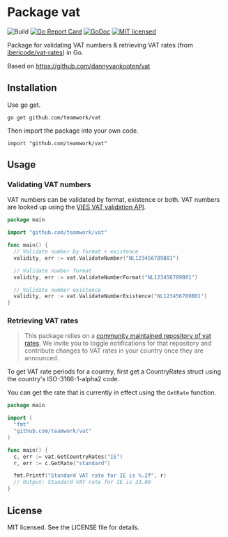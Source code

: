 Package vat
===

![Build](https://github.com/Teamwork/vat/actions/workflows/build.yml/badge.svg)
[![Go Report Card](https://goreportcard.com/badge/github.com/teamwork/vat)](https://goreportcard.com/report/github.com/teamwork/vat)
[![GoDoc](https://godoc.org/github.com/teamwork/vat?status.svg)](https://godoc.org/github.com/teamwork/vat)
[![MIT licensed](https://img.shields.io/badge/license-MIT-blue.svg)](https://raw.githubusercontent.com/teamwork/vat/master/LICENSE)

Package for validating VAT numbers & retrieving VAT rates (from [ibericode/vat-rates](https://github.com/ibericode/vat-rates)) in Go.

Based on https://github.com/dannyvankooten/vat

## Installation

Use go get.

``` 
go get github.com/teamwork/vat
```

Then import the package into your own code.

```
import "github.com/teamwork/vat"
```

## Usage

### Validating VAT numbers

VAT numbers can be validated by format, existence or both. VAT numbers are looked up using the [VIES VAT validation API](http://ec.europa.eu/taxation_customs/vies/).

```go
package main

import "github.com/teamwork/vat"

func main() {
  // Validate number by format + existence
  validity, err := vat.ValidateNumber("NL123456789B01")

  // Validate number format
  validity, err := vat.ValidateNumberFormat("NL123456789B01")

  // Validate number existence
  validity, err := vat.ValidateNumberExistence("NL123456789B01")
}
```

### Retrieving VAT rates

> This package relies on a [community maintained repository of vat rates](https://github.com/ibericode/vat-rates). We invite you to toggle notifications for that repository and contribute changes to VAT rates in your country once they are announced.

To get VAT rate periods for a country, first get a CountryRates struct using the country's ISO-3166-1-alpha2 code.

You can get the rate that is currently in effect using the `GetRate` function.

```go
package main

import (
  "fmt"
  "github.com/teamwork/vat"
)

func main() {
  c, err := vat.GetCountryRates("IE")
  r, err := c.GetRate("standard")

  fmt.Printf("Standard VAT rate for IE is %.2f", r)
  // Output: Standard VAT rate for IE is 23.00
}
```

## License

MIT licensed. See the LICENSE file for details.
